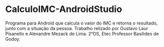# CalculoIMC-AndroidStudio

Programa para Android que calcula o valor do IMC e retorna o resultado, junto com a situação da pessoa. Trabalho relizado por Gustavo Laur Pisanello e Alexandre Mezack de Lima. 2°DS, Etec Professor Basilides de Godoy.
